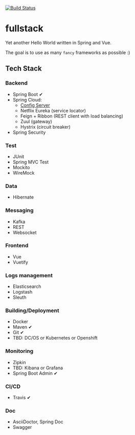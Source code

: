[![Build Status](https://travis-ci.org/tomekceszke/fullstack.svg?branch=master)](https://travis-ci.org/tomekceszke/fullstack)

# fullstack
Yet another Hello World written in Spring and Vue.

The goal is to use as many `fancy` frameworks as possible :)

## Tech Stack
### Backend
- Spring Boot ✔
- Spring Cloud:
  - [Config Server](https://github.com/tomekceszke/fullstack-config)
  - Netflix Eureka (service locator)
  - Feign + Ribbon (REST client with load balancing)
  - Zuul (gateway)
  - Hystrix (circuit breaker)
- Spring Security  
### Test
- JUnit
- Spring MVC Test
- Mockito
- WireMock
### Data  
- Hibernate
### Messaging
- Kafka
- REST
- Websocket
### Frontend
- Vue
- Vuetify
### Logs management
- Elasticsearch
- Logstash
- Sleuth
### Building/Deployment 
- Docker
- Maven ✔
- Git ✔
- TBD: DC/OS or Kubernetes or Openshift
### Monitoring
- Zipkin
- TBD: Kibana or Grafana
- Spring Boot Admin ✔
### CI/CD
- Travis ✔ 

### Doc
- AsciiDoctor, Spring Doc 
- Swagger